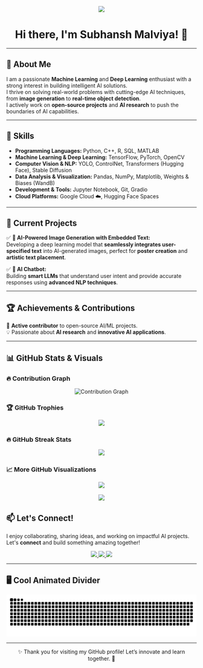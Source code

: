 <p align="center">
    <img src="https://img.shields.io/badge/Hello%20There!-I'm%20Subhansh%20Malviya-orange?style=for-the-badge" />
</p>

<h1 align="center">Hi there, I'm Subhansh Malviya! 👋</h1>

---

## 🚀 About Me  
I am a passionate **Machine Learning** and **Deep Learning** enthusiast with a strong interest in building intelligent AI solutions.  
I thrive on solving real-world problems with cutting-edge AI techniques, from **image generation** to **real-time object detection**.  
I actively work on **open-source projects** and **AI research** to push the boundaries of AI capabilities.

---

## 🎯 Skills  
- **Programming Languages:** Python, C++, R, SQL, MATLAB  
- **Machine Learning & Deep Learning:** TensorFlow, PyTorch, OpenCV  
- **Computer Vision & NLP:** YOLO, ControlNet, Transformers (Hugging Face), Stable Diffusion  
- **Data Analysis & Visualization:** Pandas, NumPy, Matplotlib, Weights & Biases (WandB)  
- **Development & Tools:** Jupyter Notebook, Git, Gradio  
- **Cloud Platforms:** Google Cloud ☁️, Hugging Face Spaces  

---

## 🌱 Current Projects  
✅ **📸 AI-Powered Image Generation with Embedded Text:**  
Developing a deep learning model that **seamlessly integrates user-specified text** into AI-generated images, perfect for **poster creation** and **artistic text placement**.

✅ **🤖 AI Chatbot:**  
Building **smart LLMs** that understand user intent and provide accurate responses using **advanced NLP techniques**.

---

## 🏆 Achievements & Contributions  
🚀 **Active contributor** to open-source AI/ML projects.  
💡 Passionate about **AI research** and **innovative AI applications**.  

---

## 📊 GitHub Stats & Visuals  

### **🔥 Contribution Graph**
<p align="center">
  <img src="https://github-readme-activity-graph.vercel.app/graph?username=subh-775&theme=react-dark&hide_border=true&custom_title=Contribution%20Graph&area=true&point=false&line=31C442&area_color=21914A" alt="Contribution Graph"/>
</p>

### **🏆 GitHub Trophies**
<p align="center">
    <img src="https://github-profile-trophy.vercel.app/?username=subh-775&theme=dracula" />
</p>

### **🔥 GitHub Streak Stats**
<p align="center">
    <img src="https://github-readme-streak-stats.herokuapp.com/?user=subh-775&theme=highcontrast" />
</p>

### **📈 More GitHub Visualizations**
<p align="center">
    <img src="https://github-readme-activity-graph.vercel.app/graph?username=subh-775&theme=github" />
</p>

<p align="center">
    <img src="https://github.com/subh-775/subh-775/blob/main/github-metrics.svg" />
</p>

## 📫 Let's Connect!  
I enjoy collaborating, sharing ideas, and working on impactful AI projects. Let's **connect** and build something amazing together!  

<p align="center">
    <a href="https://huggingface.co/Subh775">
        <img src="https://img.shields.io/badge/HuggingFace-Models_&_Datasets-yellow?logo=huggingface" />
    </a>
    <a href="mailto:subhansh4268@gmail.com">
        <img src="https://img.shields.io/badge/Email-Contact_Me-red?logo=gmail&logoColor=white" />
    </a>
    <a href="https://www.linkedin.com/in/subhansh-malviya-a43b5b28b/">
        <img src="https://img.shields.io/badge/LinkedIn-Connect-blue?logo=linkedin&logoColor=white" />
    </a>
</p>

---

## 🖥️ Cool Animated Divider  
<p align="center">
    <img src="https://github.com/Platane/snk/raw/output/github-contribution-grid-snake.svg" />
</p>

---

<p align="center">✨ Thank you for visiting my GitHub profile! Let’s innovate and learn together. 🚀</p>
